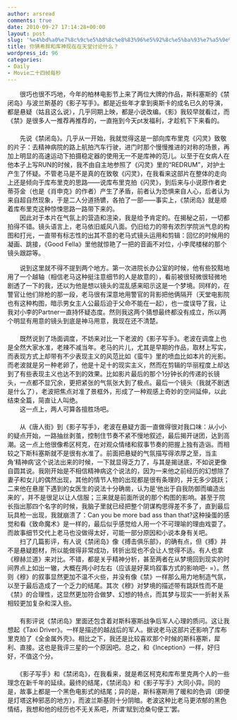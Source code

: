```yaml
---
author: arsread
comments: true
date: 2010-09-27 17:14:28+00:00
layout: post
slug: '%e4%bd%a0%e7%8c%9c%e5%b8%8c%e8%83%96%e5%92%8c%e5%ba%93%e7%a5%9e%e7%8e%b0%e5%9c%a8%e5%9c%a8%e5%a4%a9%e5%a0%82%e8%ae%a8%e8%ae%ba%e4%bb%80%e4%b9%88%ef%bc%9f'
title: 你猜希胖和库神现在在天堂讨论什么？
wordpress_id: 96
categories:
- Daily
- Movie二十四帧每秒
---
```


　　很巧也很不巧地，今年的柏林电影节上来了两位大牌的作品，斯科塞斯的《禁闭岛》与波兰斯基的《影子写手》。都是近些年才拿到奥斯卡的成名已久的导演，都是悬疑（姑且这么说），几乎同期上映，都是小说改编。《影》我较早就看过，而《禁》是很多人一推荐再推荐的，一直拖到今天pt发福利，才趁机下下来看的。   
　　   
　　先说《禁闭岛》。几乎从一开始，我就觉得这是一部向库布里克《闪灵》致敬的片子：去精神病院的路上航拍汽车行驶，进门时那个慢慢推进的对称的场景，再加上明显的高速运动下拍摄稳定器的使用无一不是库神的范儿。以至于在女病人在他本子上写RUN的时候，我不由自主地参照了《闪灵》里的“REDRUM”，对护士产生了怀疑。不管老马是不是真的在致敬《闪灵》，在我看来这部片在整体的走向上还是倾向于库布里克的思路——说库布里克拍《闪灵》，到后来与小说原作者史蒂芬金（也是《肖申克》的作者）产生了矛盾，前者认为恐惧来自人心，后者认为来自超自然现象，于是二人分道扬镳，各拍了一部——事实上，《禁闭岛》就是顺着库布里克这种惊悚思路一路带下来的。   
　　因此对于本片在气氛上的营造和渲染，我是给予肯定的。在揭秘之前，一切都拍得不错。镜头语言上，老马依旧威风八面。仍旧给力的带有浓烈学院派气息的构图和打光，一直带有标志性的出其不意的老马式镜头运用和剪辑：回忆的时候用的凝画、跳接，《Good Fella》里他就惊艳了一把的音画不对位，小李爬楼梯的那个镜头跟踪等。   
<!--more-->
　　说到这里就不得不提到两个地方。第一次进院长办公室的时候，他有些狡黠地用了一个越轴（相信老马这种挺注意细节的人是故意的），看前被很轻微很轻微地剧透了一下的我，还以为他是想以镜头的混乱感来昭示这是一个梦境。同样的，在警官让他们除枪的那一段，老马很有深意地用警官的背影把他俩隔开（天堂电影院也有这种构图，暗示男女主人公最后迫于父命不能在一起），也一度误导了我，让我对小李的Partner一直持怀疑态度。然则我这两个猜想最终都没有成立，所以两个明显有用意的镜头到底是神马用意，我现在还不清楚。   
　　   
　　既然说到了场面调度，不妨来对比一下老波的《影子写手》。老波在调度上也是全然大家水准，老辣不减当年。老马的片儿，尤其是早期的作品，取材上写实，而表现方式上却带有不少表现主义的风范比如《蛮牛》里的喷血比如本片的光影。而老波就是另一种老卵了，他是十足十的现实主义，然而在剪辑的华丽程度上却达到了有些表现主义也达不到的效果。比如影片最后的那个1分钟长的传递的长镜头，一点都不显冗余，更把紧张的气氛张大到了极点。最后一个镜头（我就不剧透是什么了），老波把焦点对准了景框外，形成了一种观感上奇妙的空间延伸，以此结束全篇，简直让人叫绝。   
　　这一点上，两人可算各擅胜场吧。   
　　   
　　从《唐人街》到《影子写手》，老波在悬疑方面一直做得很对我口味：从小小的疑点开始，一路抽丝剥茧，控制住节奏不紧不慢地叙述，最后揭开谜团，达到高潮。这一点上他很像希区柯克，在对观众情绪和叙事节奏的把握上独有造诣。而相较之下斯科塞斯就不是很有水准了。前面把悬疑的气氛描写得浓厚之至，当主角‘精神病’这个说法出来的时候，一下就显得乏力了，与其是揭谜底，不如说更像自圆其说。我刚开始是不相信精神病这个说法的，因为一来他之前经历的幻想除了妻子和女儿的偶然出现，其他的情节人物的出现都是很有条理的，并无多少跳跃；二来他在悬崖下遇到的女医生的说法十分确凿，认为是‘他出于自我防御而编造出来的’，并不是很足以让人信服；三来就是前面所说的那个构图的影响。甚至于院长指出那四个名字的时候，我脑子里就已经把整个阴谋构思得差不多了，直到最后玩具枪一出现，我就崩溃了：Can you be more bad ass than that?这种操蛋的感觉和看《致命魔术》是一样的，最后似乎感觉给人用一个不可理喻的理由戏耍了。而故事细节交代上老马也没做得太好，可能一部分原因和小说本身有关吧。   
　　扫了几篇影评，有人说《禁闭岛》像《搏击俱乐部》，的确有点，但《搏》并不是悬疑题材，所以能做得非常成功，转折出现也不会让人觉得不适。有人也拿《穆赫兰道》来对比。不错，都是关乎精神分析，甚至两者在从梦境回到现实的时间界点上如出一辙，大概在两小时左右（应该是好莱坞叙事方式的影响吧- =）。然则《穆》的叙事显然更加不温不火些，并没有像《禁》一样那么用力地制造气氛，以至于最后造成了一个乏力的结尾。其次《穆》对梦境的描述带有跳跃性而不是《禁》的合理性，这显然更加符合做梦、幻想的特点，而其梦与现实一一折射关系相较更加复杂和深入些。   
　　   
　　有影评说《禁闭岛》里面还包含着对斯科塞斯战争后军人心理的质问。这让我想起《Taxi Driver》。一样是描述的越战后的军人。据说老马这部片还影响了库布里克拍了《全金属外壳》。相比之下，我还是比较喜欢那个时候的斯科塞斯，犀利、直接。这也是我评三星的一个原因吧。总之，和《Inception》一样，好归好，不值这个分。   
　　   
　　《影子写手》和《禁闭岛》，在我看来，就是希区柯克和库布里克两个人的一些理念在新千年的延续。最终的结尾，《禁闭岛》和《影子写手》大同小异。同的是，故事上都是一个黑色电影式的结尾；异的是，斯科塞斯用了暖和的色调（即便是灯塔这种邪恶的地方），而波兰斯基则十分阴暗。老波这种比老马更浓郁的黑色情结，我想和他的经历也不无关系吧，所谓‘赋到沧桑句便工’罢。

